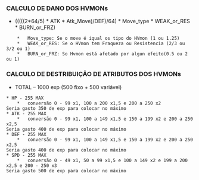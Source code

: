 
###  CALCULO DE DANO DOS HVMONs

* (((((2*64/5) * ATK * Atk_Move)/DEF)/64) * Move_type * WEAK_or_RES * BURN_or_FRZ)
```                                                    
    *   Move_type: Se o move é iqual os tipo do HVmon (1 ou 1.25) 
    *   WEAK_or_RES: Se o HVmon tem Fraqueza ou Resistencia (2/3 ou 3/2 ou 1)
    *   BURN_or_FRZ: So Hvmon está afetado por algun efeito(0.5 ou 2 ou 1)
```
### CALCULO DE DESTRIBUIÇÂO DE ATRIBUTOS DOS HVMONs

* TOTAL – 1000 exp (500 fixo  + 500 variável)
```
* HP - 255 MAX 
    *   conversão 0 - 99 x1, 100 a 200 x1,5 e 200 a 250 x2
Seria gasto 350 de exp para colocar no máximo
* ATK - 255 MAX 
    *   conversão 0 - 99 x1, 100 a 149 x1,5 e 150 a 199 x2 e 200 a 250 x2,5
Seria gasto 400 de exp para colocar no máximo
* DEF - 255 MAX 
    *   conversão 0 - 99 x1, 100 a 149 x1,5 e 150 a 199 x2 e 200 a 250 x2,5
Seria gasto 400 de exp para colocar no máximo
* SPD - 255 MAX 
    *   conversão 0 - 49 x1, 50 a 99 x1,5 e 100 a 149 x2 e 199 a 200 x2,5 e 200 - 250 x3 
Seria gasto 500 de exp para colocar no máximo 

```